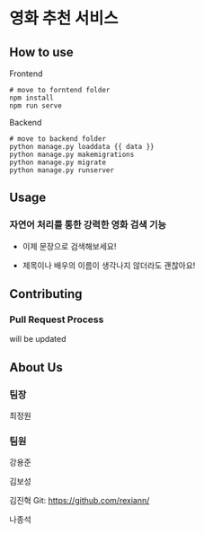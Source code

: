 # 영화 추천 서비스

## How to use

Frontend 
```
# move to forntend folder
npm install 
npm run serve
```

Backend
```
# move to backend folder
python manage.py loaddata {{ data }}
python manage.py makemigrations
python manage.py migrate
python manage.py runserver
```

## Usage

### 자연어 처리를 통한 강력한 영화 검색 기능

* 이제 문장으로 검색해보세요!

* 제목이나 배우의 이름이 생각나지 않더라도 괜찮아요!

## Contributing

### Pull Request Process

will be updated


## About Us

### 팀장 
최정원

### 팀원
강용준

김보성

김진혁
Git: https://github.com/rexiann/

나종석

